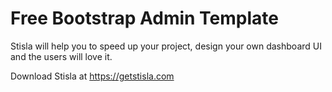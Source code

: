 # Free Bootstrap Admin Template 
Stisla will help you to speed up your project, design your own dashboard UI and the users will love it.

Download Stisla at https://getstisla.com
